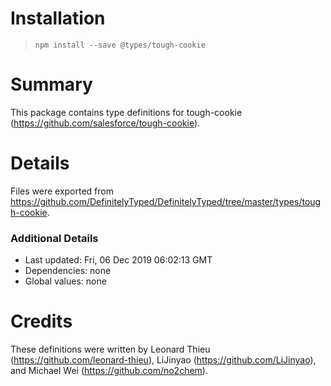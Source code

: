# Installation
> `npm install --save @types/tough-cookie`

# Summary
This package contains type definitions for tough-cookie (https://github.com/salesforce/tough-cookie).

# Details
Files were exported from https://github.com/DefinitelyTyped/DefinitelyTyped/tree/master/types/tough-cookie.

### Additional Details
 * Last updated: Fri, 06 Dec 2019 06:02:13 GMT
 * Dependencies: none
 * Global values: none

# Credits
These definitions were written by Leonard Thieu (https://github.com/leonard-thieu), LiJinyao (https://github.com/LiJinyao), and Michael Wei (https://github.com/no2chem).
